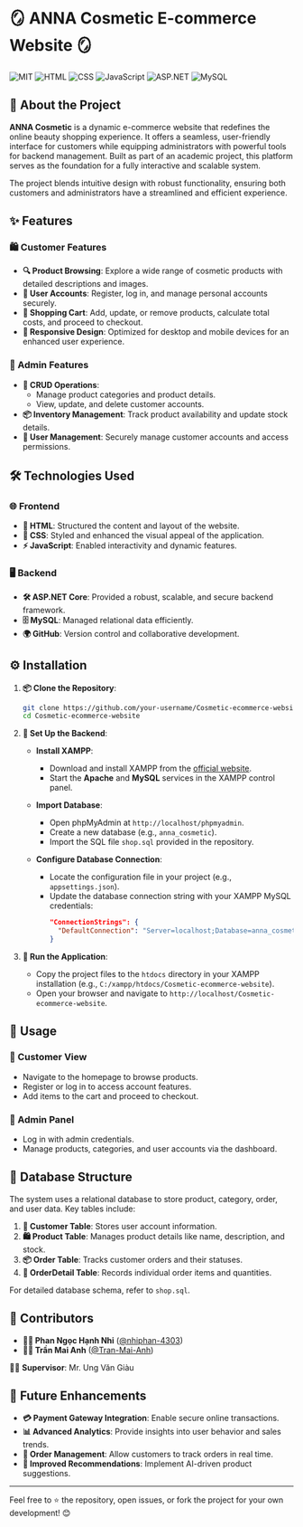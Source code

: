 # 🪞 ANNA Cosmetic E-commerce Website 🪞
![MIT](https://img.shields.io/badge/License-MIT-green) ![HTML](https://img.shields.io/badge/Frontend-HTML-orange) ![CSS](https://img.shields.io/badge/CSS-blue) ![JavaScript](https://img.shields.io/badge/JavaScript-yellow) ![ASP.NET](https://img.shields.io/badge/Backend-ASP.NET-purple) ![MySQL](https://img.shields.io/badge/Database-MySQL-lightblue)


## 📖 About the Project

**ANNA Cosmetic** is a dynamic e-commerce website that redefines the online beauty shopping experience. It offers a seamless, user-friendly interface for customers while equipping administrators with powerful tools for backend management. Built as part of an academic project, this platform serves as the foundation for a fully interactive and scalable system.

The project blends intuitive design with robust functionality, ensuring both customers and administrators have a streamlined and efficient experience.


## ✨ Features

### 🛍️ Customer Features
- **🔍 Product Browsing**: Explore a wide range of cosmetic products with detailed descriptions and images.
- **🔐 User Accounts**: Register, log in, and manage personal accounts securely.
- **🛒 Shopping Cart**: Add, update, or remove products, calculate total costs, and proceed to checkout.
- **📱 Responsive Design**: Optimized for desktop and mobile devices for an enhanced user experience.

### 🔧 Admin Features
- **📂 CRUD Operations**:
  - Manage product categories and product details.
  - View, update, and delete customer accounts.
- **📦 Inventory Management**: Track product availability and update stock details.
- **👥 User Management**: Securely manage customer accounts and access permissions.

## 🛠️ Technologies Used

### 🌐 Frontend
- **🧱 HTML**: Structured the content and layout of the website.
- **🎨 CSS**: Styled and enhanced the visual appeal of the application.
- **⚡ JavaScript**: Enabled interactivity and dynamic features.

### 🖥️ Backend
- **🛠️ ASP.NET Core**: Provided a robust, scalable, and secure backend framework.
- **🗄️ MySQL**: Managed relational data efficiently.
- **🌍 GitHub**: Version control and collaborative development.

## ⚙️ Installation

1. **📦 Clone the Repository**:
   ```bash
   git clone https://github.com/your-username/Cosmetic-ecommerce-website.git
   cd Cosmetic-ecommerce-website
   ```

2. **🔧 Set Up the Backend**:
   - **Install XAMPP**:
     - Download and install XAMPP from the [official website](https://www.apachefriends.org/index.html).
     - Start the **Apache** and **MySQL** services in the XAMPP control panel.

   - **Import Database**:
     - Open phpMyAdmin at `http://localhost/phpmyadmin`.
     - Create a new database (e.g., `anna_cosmetic`).
     - Import the SQL file `shop.sql` provided in the repository.

   - **Configure Database Connection**:
     - Locate the configuration file in your project (e.g., `appsettings.json`).
     - Update the database connection string with your XAMPP MySQL credentials:
       ```json
       "ConnectionStrings": {
         "DefaultConnection": "Server=localhost;Database=anna_cosmetic;User Id=root;Password=;"
       }
       ```

3. **🚀 Run the Application**:
   - Copy the project files to the `htdocs` directory in your XAMPP installation (e.g., `C:/xampp/htdocs/Cosmetic-ecommerce-website`).
   - Open your browser and navigate to `http://localhost/Cosmetic-ecommerce-website`.


## 🚀 Usage

### 🛒 Customer View
- Navigate to the homepage to browse products.
- Register or log in to access account features.
- Add items to the cart and proceed to checkout.

### 🔧 Admin Panel
- Log in with admin credentials.
- Manage products, categories, and user accounts via the dashboard.

## 📂 Database Structure

The system uses a relational database to store product, category, order, and user data. Key tables include:

1. **👤 Customer Table**: Stores user account information.
2. **🛍️ Product Table**: Manages product details like name, description, and stock.
3. **📦 Order Table**: Tracks customer orders and their statuses.
4. **📃 OrderDetail Table**: Records individual order items and quantities.

For detailed database schema, refer to `shop.sql`.

## 🤝 Contributors

- **👩‍💻 Phan Ngọc Hạnh Nhi** ([@nhiphan-4303](https://github.com/nhiphan-4303))  
- **👩‍💻 Trần Mai Anh** ([@Tran-Mai-Anh](https://github.com/Tran-Mai-Anh))  

🧑‍🏫 **Supervisor**: Mr. Ung Văn Giàu


## 🔮 Future Enhancements

- **💳 Payment Gateway Integration**: Enable secure online transactions.
- **📊 Advanced Analytics**: Provide insights into user behavior and sales trends.
- **🚚 Order Management**: Allow customers to track orders in real time.
- **🤖 Improved Recommendations**: Implement AI-driven product suggestions.
  
---

Feel free to ⭐ the repository, open issues, or fork the project for your own development! 😊
